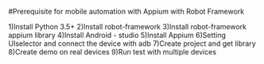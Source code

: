 #Prerequisite for mobile automation with Appium with Robot Framework

1)Install Python 3.5+
2)Install robot-framework
3)Install robot-framework appium library
4)Install Android - studio
5)Install Appium
6)Setting UIselector and connect the device with adb
7)Create project and get library
8)Create demo on real devices
9)Run test with multiple devices
 
